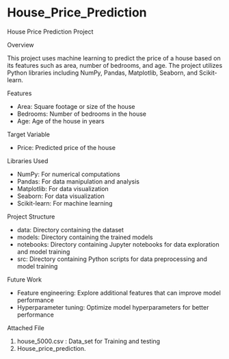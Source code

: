 # House_Price_Prediction
House Price Prediction Project

Overview

This project uses machine learning to predict the price of a house based on its features such as area, number of bedrooms, and age. The project utilizes Python libraries including NumPy, Pandas, Matplotlib, Seaborn, and Scikit-learn.

Features

- Area: Square footage or size of the house
- Bedrooms: Number of bedrooms in the house
- Age: Age of the house in years

Target Variable

- Price: Predicted price of the house

Libraries Used

- NumPy: For numerical computations
- Pandas: For data manipulation and analysis
- Matplotlib: For data visualization
- Seaborn: For data visualization
- Scikit-learn: For machine learning

Project Structure

- data: Directory containing the dataset
- models: Directory containing the trained models
- notebooks: Directory containing Jupyter notebooks for data exploration and model training
- src: Directory containing Python scripts for data preprocessing and model training

Future Work

- Feature engineering: Explore additional features that can improve model performance
- Hyperparameter tuning: Optimize model hyperparameters for better performance

Attached File
1. house_5000.csv  : Data_set for Training and testing
2. House_price_prediction.
